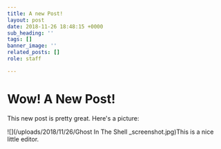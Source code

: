 ```yaml
---
title: A new Post!
layout: post
date: 2018-11-26 18:48:15 +0000
sub_heading: ''
tags: []
banner_image: ''
related_posts: []
role: staff

---
```

# Wow! A New Post!

This new post is pretty great. Here's a picture:

![](/uploads/2018/11/26/Ghost In The Shell _screenshot.jpg)This is a nice little editor. 